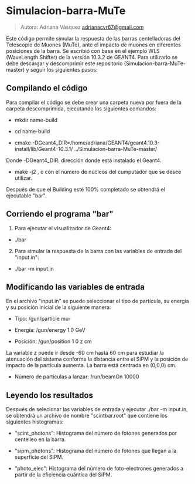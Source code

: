 # Simulacion-barra-MuTe
> Autora: Adriana Vásquez adrianacvr67@gmail.com

Este código permite simular la respuesta de las barras centelladoras del Telescopio de Muones (MuTe), ante el impacto de muones en diferentes posiciones de la barra. Se escribió con base en el ejemplo WLS (WaveLength Shifter) de la versión 10.3.2 de GEANT4. Para utilizarlo se debe descargar y descomprimir este repositorio (Simulacion-barra-MuTe-master) y seguir los siguientes pasos:


## Compilando el código
Para compilar el código se debe crear una carpeta nueva por fuera de la carpeta descomprimida, ejecutando los siguientes comandos:

- mkdir name-build

- cd name-build

- cmake -DGeant4_DIR=/home/adriana/GEANT4/geant4.10.3-install/lib/Geant4-10.3.1/ ../Simulacion-barra-MuTe-master/

Donde -DGeant4_DIR: dirección donde está instalado el Geant4.

- make -j2 , o con el número de núcleos del cumputador que se desee utilizar.  

Después de que el Building esté 100% completado se obtendrá el ejecutable "bar".

## Corriendo el programa "bar"
1. Para ejecutar el visualizador de Geant4:

- ./bar

2. Para simular la respuesta de la barra con las variables de entrada del "input.in":

- ./bar -m input.in 

## Modificando las variables de entrada
En el archivo "input.in" se puede seleccionar el tipo de partícula, su energía y su posición inicial de la siguiente manera:

- Tipo: /gun/particle mu- 

- Energía: /gun/energy 1.0 GeV

- Posición: /gun/position 1 0 z cm 

La variable z puede ir desde -60 cm hasta 60 cm para estudiar la atenuación del sistema conforme la distancia entre el SiPM y la posición de impacto de la partícula aumenta. La barra está centrada en (0,0,0) cm.

- Número de partículas a lanzar: /run/beamOn 10000

## Leyendo los resultados
Después de selecionar las variables de entrada y ejecutar ./bar -m input.in, se obtendrá un archivo de nombre "scintbar.root" que contiene los siguientes histogramas:

- "scint_photons": Histograma del número de fotones generados por centelleo en la barra.

- "sipm_photons": Histograma del número de fotones que llegan a la superficie del SiPM.

- "photo_elec": Histograma del número de foto-electrones generados a partir de la eficiencia cuántica del SiPM.
